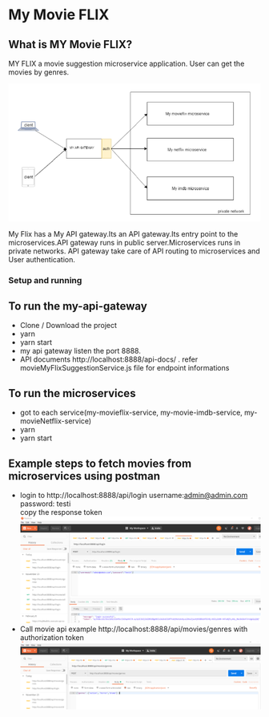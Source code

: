 # My Movie FLIX 

## What is MY Movie FLIX?
MY FLIX a movie suggestion microservice application. User can get the movies by genres.

![Screenshot](gateway.png)

My Flix has a My API gateway.Its an API gateway.Its entry point to the microservices.API gateway runs in public server.Microservices runs in private networks.
API gateway take care of API routing to microservices and User authentication.

### Setup and running

## To run the my-api-gateway
- Clone / Download the project
- yarn 
- yarn start 
- my api gateway listen the port 8888. 
- API documents http://localhost:8888/api-docs/ . refer movieMyFlixSuggestionService.js file for endpoint informations
  
## To run the microservices
- got to each service(my-movieflix-service, my-movie-imdb-service, my-movieNetflix-service)
- yarn 
- yarn start

## Example steps to fetch movies from microservices using postman
- login to http://localhost:8888/api/login username:admin@admin.com  password: testi  
   copy the response token
  ![Screenshot](login.png)
- Call movie api example  http://localhost:8888/api/movies/genres with authorization token
  ![Screenshot](fetchmovies.PNG)





